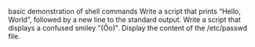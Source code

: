 basic demonstration of shell commands
Write a script that prints “Hello, World”, followed by a new line to the standard output.
Write a script that displays a confused smiley "(Ôo)".
Display the content of the /etc/passwd file.

